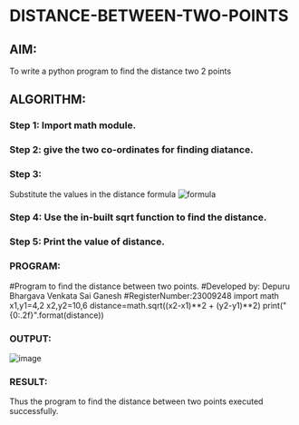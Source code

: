 # DISTANCE-BETWEEN-TWO-POINTS

## AIM:
To write a python program to find the distance two 2 points
## ALGORITHM:
### Step 1: Import math module.
### Step 2: give the two co-ordinates for finding diatance.
### Step 3: 
Substitute the values in the distance formula  ![formula](/formula.JPG)
### Step 4: Use the in-built sqrt function to find the distance.
### Step 5: Print the value of distance.
### PROGRAM:
  #Program to find the distance between two points.
#Developed by: Depuru Bhargava Venkata Sai Ganesh
#RegisterNumber:23009248
import math
x1,y1=4,2
x2,y2=10,6
distance=math.sqrt((x2-x1)**2 + (y2-y1)**2)
print("{0:.2f}".format(distance))


### OUTPUT:
![image](https://github.com/IMRAAN2005/DISTANCE-BETWEEN-TWO-POINTS/assets/149347407/29f4c9e0-c6b8-441b-956b-ae6d81ce9721)


### RESULT:
Thus the program to find the distance between two points executed successfully.
